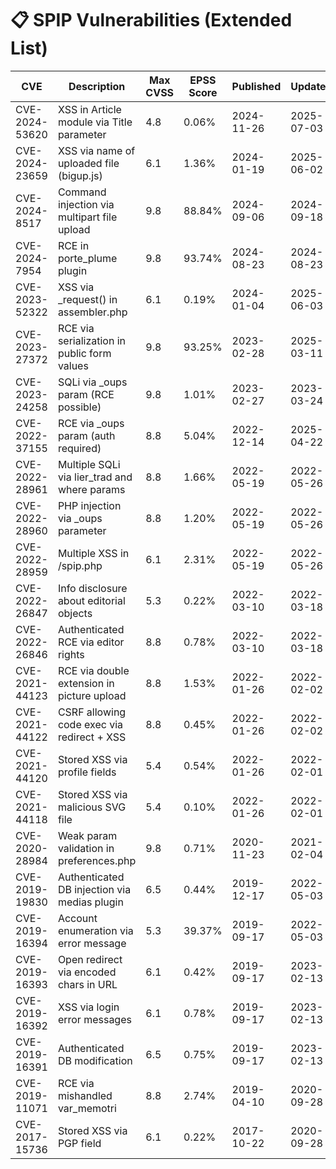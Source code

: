 # 📋 SPIP Vulnerabilities (Extended List)

| CVE | Description | Max CVSS | EPSS Score | Published | Updated |
|-----|-------------|----------|------------|-----------|---------|
| CVE-2024-53620 | XSS in Article module via Title parameter | 4.8 | 0.06% | 2024-11-26 | 2025-07-03 |
| CVE-2024-23659 | XSS via name of uploaded file (bigup.js) | 6.1 | 1.36% | 2024-01-19 | 2025-06-02 |
| CVE-2024-8517 | Command injection via multipart file upload | 9.8 | 88.84% | 2024-09-06 | 2024-09-18 |
| CVE-2024-7954 | RCE in porte_plume plugin | 9.8 | 93.74% | 2024-08-23 | 2024-08-23 |
| CVE-2023-52322 | XSS via _request() in assembler.php | 6.1 | 0.19% | 2024-01-04 | 2025-06-03 |
| CVE-2023-27372 | RCE via serialization in public form values | 9.8 | 93.25% | 2023-02-28 | 2025-03-11 |
| CVE-2023-24258 | SQLi via _oups param (RCE possible) | 9.8 | 1.01% | 2023-02-27 | 2023-03-24 |
| CVE-2022-37155 | RCE via _oups param (auth required) | 8.8 | 5.04% | 2022-12-14 | 2025-04-22 |
| CVE-2022-28961 | Multiple SQLi via lier_trad and where params | 8.8 | 1.66% | 2022-05-19 | 2022-05-26 |
| CVE-2022-28960 | PHP injection via _oups parameter | 8.8 | 1.20% | 2022-05-19 | 2022-05-26 |
| CVE-2022-28959 | Multiple XSS in /spip.php | 6.1 | 2.31% | 2022-05-19 | 2022-05-26 |
| CVE-2022-26847 | Info disclosure about editorial objects | 5.3 | 0.22% | 2022-03-10 | 2022-03-18 |
| CVE-2022-26846 | Authenticated RCE via editor rights | 8.8 | 0.78% | 2022-03-10 | 2022-03-18 |
| CVE-2021-44123 | RCE via double extension in picture upload | 8.8 | 1.53% | 2022-01-26 | 2022-02-02 |
| CVE-2021-44122 | CSRF allowing code exec via redirect + XSS | 8.8 | 0.45% | 2022-01-26 | 2022-02-02 |
| CVE-2021-44120 | Stored XSS via profile fields | 5.4 | 0.54% | 2022-01-26 | 2022-02-01 |
| CVE-2021-44118 | Stored XSS via malicious SVG file | 5.4 | 0.10% | 2022-01-26 | 2022-02-01 |
| CVE-2020-28984 | Weak param validation in preferences.php | 9.8 | 0.71% | 2020-11-23 | 2021-02-04 |
| CVE-2019-19830 | Authenticated DB injection via medias plugin | 6.5 | 0.44% | 2019-12-17 | 2022-05-03 |
| CVE-2019-16394 | Account enumeration via error message | 5.3 | 39.37% | 2019-09-17 | 2022-05-03 |
| CVE-2019-16393 | Open redirect via encoded chars in URL | 6.1 | 0.42% | 2019-09-17 | 2023-02-13 |
| CVE-2019-16392 | XSS via login error messages | 6.1 | 0.78% | 2019-09-17 | 2023-02-13 |
| CVE-2019-16391 | Authenticated DB modification | 6.5 | 0.75% | 2019-09-17 | 2023-02-13 |
| CVE-2019-11071 | RCE via mishandled var_memotri | 8.8 | 2.74% | 2019-04-10 | 2020-09-28 |
| CVE-2017-15736 | Stored XSS via PGP field | 6.1 | 0.22% | 2017-10-22 | 2020-09-28 |
